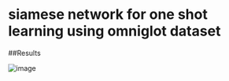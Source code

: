 # siamese network for one shot learning using omniglot dataset

##Results

![image](https://user-images.githubusercontent.com/44360746/67944505-91ad1e80-fc17-11e9-90e7-750eea8120c0.png)

